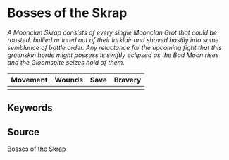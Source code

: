 # Bosses of the Skrap

_A Moonclan Skrap consists of every single Moonclan Grot that could be rousted, bullied or lured out of their lurklair and shoved hastily into some semblance of battle order. Any reluctance for the upcoming fight that this greenskin horde might possess is swiftly eclipsed as the Bad Moon rises and the Gloomspite seizes hold of them._


| Movement | Wounds | Save | Bravery |
|:--------:|:------:|:----:|:-------:|
|  |  |  |  |


## Keywords



## Source

[Bosses of the Skrap](https://wahapedia.ru/aos3/factions/gloomspite-gitz/Bosses-of-the-Skrap)
